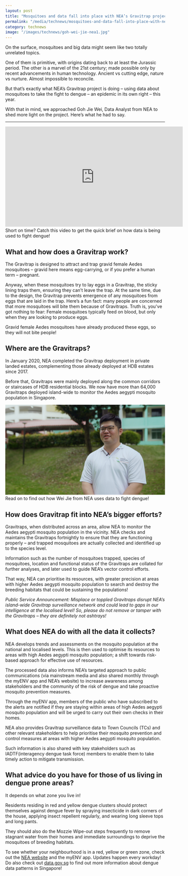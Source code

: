 ```yaml
---
layout: post
title: "Mosquitoes and data fall into place with NEA’s Gravitrap project"
permalink: "/media/technews/mosquitoes-and-data-fall-into-place-with-nea-gravitrap-project"
category: technews
image: "/images/technews/goh-wei-jie-nea1.jpg"
---
```



On the surface, mosquitoes and big data might seem like two totally unrelated topics.

One of them is primitive, with origins dating back to at least the Jurassic period. The other is a marvel of the 21st century; made possible only by recent advancements in human technology. Ancient vs cutting edge, nature vs nurture. Almost impossible to reconcile. 

But that’s exactly what NEA’s Gravitrap project is doing – using data about mosquitoes to take the fight to dengue – an epidemic in its own right – this year.  

With that in mind, we approached Goh Jie Wei,  Data Analyst from NEA to shed more light on the project. Here’s what he had to say.

---

<iframe width="560" height="315" src="https://www.youtube.com/embed/nKbBaumLrIU" title="YouTube video player" frameborder="0" allow="accelerometer; autoplay; clipboard-write; encrypted-media; gyroscope; picture-in-picture" allowfullscreen></iframe>
Short on time? Catch this video to get the quick brief on how data is being used to fight dengue!

## What and how does a Gravitrap work?


The Gravitrap is designed to attract and trap gravid female Aedes mosquitoes – gravid here means egg-carrying, or if you prefer a human term – pregnant. 

Anyway, when these mosquitoes try to lay eggs in a Gravitrap, the sticky lining traps them, ensuring they can’t leave the trap. At the same time, due to the design, the Gravitrap prevents emergence of any mosquitoes from eggs that are laid in the trap. 
Here’s a fun fact: many people are concerned that more mosquitoes will bite them because of Gravitraps. Truth is, you've got nothing to fear:  Female mosquitoes typically feed on blood, but only when they are looking to produce eggs. 

Gravid female Aedes mosquitoes have already produced these eggs, so they will not bite people! 

## Where are the Gravitraps? 

In January 2020, NEA completed the Gravitrap deployment in private landed estates, complementing those already deployed at HDB estates since 2017. 

Before that, Gravitraps were mainly deployed along the common corridors or staircases of HDB residential blocks. We now have more than 64,000 Gravitraps deployed island-wide to monitor the Aedes aegypti mosquito population in Singapore.



![Goh Wei Jie, NEA](/images/technews/goh-wei-jie-nea1.jpg) 
Read on to find out how Wei Jie from NEA uses data to fight dengue!


## How does Gravitrap fit into NEA’s bigger efforts? 

Gravitraps, when distributed across an area, allow NEA to monitor the Aedes aegypti mosquito population in the vicinity.  NEA checks and maintains the Gravitraps fortnightly to ensure that they are functioning properly – and trapped mosquitoes are actually collected and identified up to the species level.

Information such as the number of mosquitoes trapped, species of mosquitoes, location and functional status of the Gravitraps are collated for further analyses, and later used to guide NEA’s vector control efforts. 

That way, NEA can prioritise its resources, with greater precision at areas with higher Aedes aegypti mosquito population to search and destroy the breeding habitats that could be sustaining the populations!

*Public Service Announcement:
Misplace or toppled Gravitraps disrupt NEA’s island-wide Gravitrap surveillance network and could lead to gaps in our intelligence at the localised level! So, please do not remove or tamper with the Gravitraps – they are definitely not ashtrays!*


## What does NEA do with all the data it collects? 

NEA develops trends and assessments on the mosquito population at the national and localised levels. This is then used to optimise its resources to areas with high Aedes aegypti mosquito population; a shift towards risk-based approach for effective use of resources.

The processed data also informs NEA’s targeted approach to public communications (via mainstream media and also shared monthly through the myENV app and NEA’s website) to increase awareness among stakeholders and the community of the risk of dengue and take proactive mosquito prevention measures. 

Through the myENV app, members of the public who have subscribed to the alerts are notified if they are staying within areas of high Aedes aegypti mosquito population and will be urged to carry out their own checks in their homes. 

NEA also provides Gravitrap surveillance data to Town Councils (TCs) and other relevant stakeholders to help prioritise their mosquito prevention and control measures at areas with higher Aedes aegypti mosquito population. 

Such information is also shared with key stakeholders such as IADTF(interagency dengue task force)  members to enable them to take timely action to mitigate transmission.

## What advice do you have for those of us living in dengue prone areas? 

It depends on what zone you live in!  

Residents residing in red and yellow dengue clusters should protect themselves against dengue fever by spraying insecticide in dark corners of the house, applying insect repellent regularly, and wearing long sleeve tops and long pants. 

They should also do the Mozzie Wipe-out steps frequently to remove stagnant water from their homes and immediate surroundings to deprive the mosquitoes of breeding habitats. 

To see whether your neighbourhood is in a red, yellow or green zone, check out the [NEA website](www.nea.gov.sg) and the myENV app. Updates happen every workday! Do also check out [data.gov.sg](www.data.gov.sg) to find out more information about dengue data patterns in Singapore!


